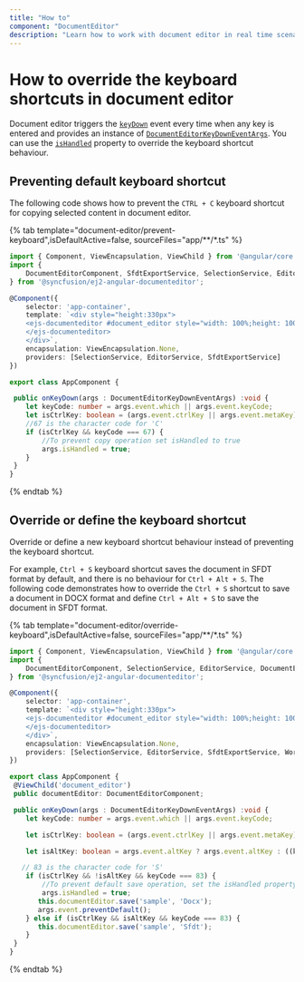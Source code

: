 ```yaml
---
title: "How to"
component: "DocumentEditor"
description: "Learn how to work with document editor in real time scenarios like create simple word processor, override keyboard shortcut behaviors, and more."
---
```


# How to override the keyboard shortcuts in document editor

Document editor triggers the [`keyDown`](../../api/document-editor/#keydown) event every time when any key is entered and provides an instance of [`DocumentEditorKeyDownEventArgs`](../../api/document-editor/documentEditorKeyDownEventArgs). You can use the [`isHandled`](../../api/document-editor/documentEditorKeyDownEventArgs/#ishandled) property to override the keyboard shortcut behaviour.

## Preventing default keyboard shortcut

The following code shows how to prevent the `CTRL + C` keyboard shortcut for copying selected content in document editor.

{% tab template="document-editor/prevent-keyboard",isDefaultActive=false, sourceFiles="app/**/*.ts" %}

```typescript
import { Component, ViewEncapsulation, ViewChild } from '@angular/core';
import {
    DocumentEditorComponent, SfdtExportService, SelectionService, EditorService, DocumentEditorKeyDownEventArgs
} from '@syncfusion/ej2-angular-documenteditor';

@Component({
    selector: 'app-container',
    template: `<div style="height:330px">
    <ejs-documenteditor #document_editor style="width: 100%;height: 100%;display:block" [isReadOnly]=false [enableSelection]=true [enableSfdtExport]=true [enableEditor]=true (keyDown)="onKeyDown($event)">
    </ejs-documenteditor>
    </div>`,
    encapsulation: ViewEncapsulation.None,
    providers: [SelectionService, EditorService, SfdtExportService]
})

export class AppComponent {

 public onKeyDown(args : DocumentEditorKeyDownEventArgs) :void {
    let keyCode: number = args.event.which || args.event.keyCode;
    let isCtrlKey: boolean = (args.event.ctrlKey || args.event.metaKey) ? true : ((keyCode === 17) ? true : false);
    //67 is the character code for 'C'
    if (isCtrlKey && keyCode === 67) {
        //To prevent copy operation set isHandled to true
        args.isHandled = true;
    }
 }
}
```

{% endtab %}

## Override or define the keyboard shortcut

Override or define a new keyboard shortcut behaviour instead of preventing the keyboard shortcut.

For example, `Ctrl + S` keyboard shortcut saves the document in SFDT format by default, and there is no behaviour for `Ctrl + Alt + S`. The following code demonstrates how to override the `Ctrl + S` shortcut to save a document in DOCX format and define `Ctrl + Alt + S` to save the document in SFDT format.

{% tab template="document-editor/override-keyboard",isDefaultActive=false, sourceFiles="app/**/*.ts" %}

```typescript
import { Component, ViewEncapsulation, ViewChild } from '@angular/core';
import {
    DocumentEditorComponent, SelectionService, EditorService, DocumentEditorKeyDownEventArgs, SfdtExportService, WordExportService
} from '@syncfusion/ej2-angular-documenteditor';

@Component({
    selector: 'app-container',
    template: `<div style="height:330px">
    <ejs-documenteditor #document_editor style="width: 100%;height: 100%;display:block" [isReadOnly]=false [enableSelection]=true [enableSfdtExport]=true [enableEditor]=true (keyDown)="onKeyDown($event)">
    </ejs-documenteditor>
    </div>`,
    encapsulation: ViewEncapsulation.None,
    providers: [SelectionService, EditorService, SfdtExportService, WordExportService]
})

export class AppComponent {
 @ViewChild('document_editor')
 public documentEditor: DocumentEditorComponent;

 public onKeyDown(args : DocumentEditorKeyDownEventArgs) :void {
    let keyCode: number = args.event.which || args.event.keyCode;

    let isCtrlKey: boolean = (args.event.ctrlKey || args.event.metaKey) ? true : ((keyCode === 17) ? true : false);

    let isAltKey: boolean = args.event.altKey ? args.event.altKey : ((keyCode === 18) ? true : false);

   // 83 is the character code for 'S'
    if (isCtrlKey && !isAltKey && keyCode === 83) {
        //To prevent default save operation, set the isHandled property to true
        args.isHandled = true;
       this.documentEditor.save('sample', 'Docx');
       args.event.preventDefault();
    } else if (isCtrlKey && isAltKey && keyCode === 83) {
       this.documentEditor.save('sample', 'Sfdt');
    }
 }
}
```

{% endtab %}